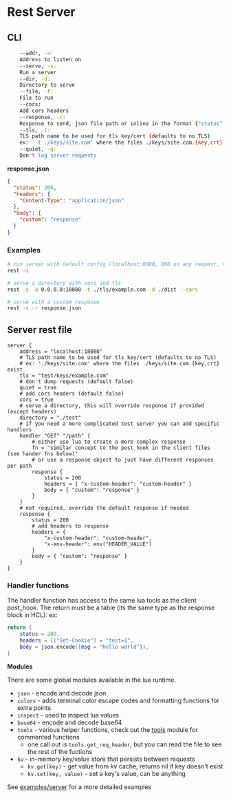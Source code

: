 # Rest Server

## CLI

```sh
    --addr, -a:
	Address to listen on
    --serve, -s:
	Run a server
    --dir, -d:
	Directory to serve
    --file, -f:
	File to run
    --cors:
	Add cors headers
    --response, -r:
	Response to send, json file path or inline in the format {"status": 200, "body": {"hello": "world"}}
    --tls, -t:
	TLS path name to be used for tls key/cert (defaults to no TLS)
	ex: '-t ./keys/site.com' where the files ./keys/site.com.{key,crt} exist
    --quiet, -q:
	Don't log server requests
```

**response.json**

```json
{
  "status": 200,
  "headers": {
    "Content-Type": "application/json"
  },
  "body": {
    "custom": "response"
  }
}
```

### Examples

```sh
# run server with default config (localhost:8080, 200 on any request, no cors)
rest -s

# serve a directory with cors and tls
rest -s -a 0.0.0.0:18080 -t ./tls/example.com -d ./dist --cors

# serve with a custom response
rest -s -r response.json
```


## Server rest file

```hcl
server {
    address = "localhost:18080"
    # TLS path name to be used for tls key/cert (defaults to no TLS)
    # ex: './keys/site.com' where the files ./keys/site.com.{key,crt} exist
    tls = "test/keys/example.com"
    # don't dump requests (default false)
    quiet = true
    # add cors headers (default false)
    cors = true
    # serve a directory, this will override response if provided (except headers)
    directory = "./test"
    # if you need a more complicated test server you can add specific handlers
    handler "GET" "/path" {
        # either use lua to create a more complex response
        fn = "similar concept to the post_hook in the client files (see hander fns below)"
        # or use a response object to just have different responses per path
        response {
            status = 200
            headers = { "x-custom-header": "custom-header" }
            body = { "custom": "response" }
        }
    }
    # not required, override the default response if needed
    response {
        status = 200
        # add headers to response
        headers = {
            "x-custom-header": "custom-header",
            "x-env-header": env("HEADER_VALUE")
        }
        body = { "custom": "response" }
    }
}
```

### Handler functions

The handler function has access to the same lua tools as the client post_hook. 
The return must be a table (its the same type as the response block in HCL): 
ex: 
```lua
return { 
    status = 200, 
    headers = {["Set-Cookie"] = "test=1",
    body = json.encode({msg = "hello world"}), 
}
```

**Modules**

There are some global modules available in the lua runtime.

- `json` - encode and decode json
- `colors` - adds terminal color escape codes and formatting functions for extra points
- `inspect` - used to inspect lua values
- `base64` - encode and decode base64
- `tools` - various helper functions, check out the [tools](https://github.com/taybart/rest/blob/main/request/lua/tools.lua) module for commented functions 
    - one call out is `tools.get_req_header`, but you can read the file to see the rest of the fuctions
- `kv` - in-memory key/value store that persists between requests
    - `kv.get(key)` - get value from kv cache, returns nil if key doesn't exist
    - `kv.set(key, value)` - set a key's value, can be anything

See [examples/server](./examples/server) for a more detailed examples
